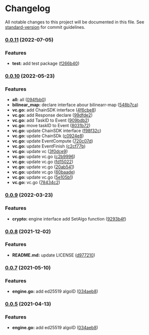 # Changelog

All notable changes to this project will be documented in this file. See [standard-version](https://github.com/conventional-changelog/standard-version) for commit guidelines.

### [0.0.11](///compare/v0.0.10...v0.0.11) (2022-07-05)


### Features

* **test:** add test package ([f266b40](///commit/f266b400f3ff5ba1e9224a597c1b70653beee763))

### [0.0.10](///compare/v0.0.9...v0.0.10) (2022-05-23)


### Features

* **all:** all ([094fbb0](///commit/094fbb089da2404bbef8ee5a5c1af7effeb03a16))
* **bilinear_map:** declare interface abour bilinearr-map ([548b7ca](///commit/548b7caec8ce8c545061616913f397a7690054b5))
* **vc.go:** add ChainSDK interface ([4f6cbe8](///commit/4f6cbe87aed34fc6c5b7038b0eb800befd61be3b))
* **vc.go:** add Response declare ([99dfde2](///commit/99dfde232a06809878e3640c5646790e7e01d828))
* **vc.go:** add TaskID to Event ([909bdb2](///commit/909bdb2b934ac1bab1bad3face32b916e078156f))
* **vc.go:** move taskID to Event ([8031b72](///commit/8031b723eca270bb57be65f3bd5788ecdaed9b3b))
* **vc.go:** update  ChainSDK interface ([f98f32c](///commit/f98f32c63fb12f217b4ace9362e13f5ead06da05))
* **vc.go:** update ChainSDk ([c0924e8](///commit/c0924e89d5eef064721d229253ba929a1dbfc7ec))
* **vc.go:** update EventCompute ([720c07d](///commit/720c07d9cf236067a8a22aa4022fca42d7fce4ac))
* **vc.go:** update EventFinish ([c2cf77b](///commit/c2cf77b851b763ab6f41d458f046f3972d8ee25c))
* **vc.go:** update vc ([3f0dce9](///commit/3f0dce902143ec426de351cf50b500d835a0471d))
* **vc.go:** update vc.go ([c2b9996](///commit/c2b9996719ccf535c6f094a2ae3774f06efb71d6))
* **vc.go:** update vc.go ([fd15022](///commit/fd150224228c0fb144d9fe6731aedaef372ceb57))
* **vc.go:** update vc.go ([20ab541](///commit/20ab54145052ca24d872f5af6f2db498f9233ea2))
* **vc.go:** update vc.go ([60baade](///commit/60baade4ceb8c12f2659c683f917f2567239d8ef))
* **vc.go:** update vc.go ([5e105b1](///commit/5e105b1a1dd69c74eb9b67d50febf27e8c1ca1e4))
* **vc.go:** vc.go ([78434c2](///commit/78434c208c138772369020d5026bf9b8b66a1ab2))

### [0.0.9](///compare/v0.0.8...v0.0.9) (2022-03-23)


### Features

* **crypto:** engine interface add SetAlgo function ([9293b4f](///commit/9293b4fd7d61a5e68f28b5d1f10d2287dd45fd56))

### [0.0.8](///compare/v0.0.7...v0.0.8) (2021-12-02)


### Features

* **README.md:** update LICENSE ([d977210](///commit/d977210b7ae3dd31c7cfcbe273bec6e2ad117c1e))

### [0.0.7](///compare/v0.0.4...v0.0.7) (2021-05-10)


### Features

* **engine.go:** add ed25519 algoID ([034aeb8](///commit/034aeb84e4fe6bc3f5f0bba8182a6d007c06545a))

### [0.0.5](///compare/v0.0.4...v0.0.5) (2021-04-13)


### Features

* **engine.go:** add ed25519 algoID ([034aeb8](///commit/034aeb84e4fe6bc3f5f0bba8182a6d007c06545a))
